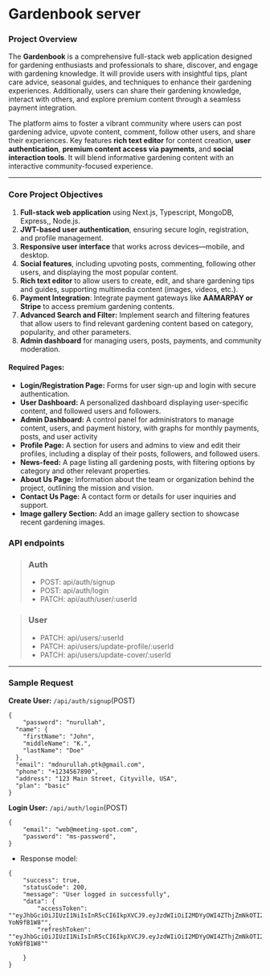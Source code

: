 # Gardenbook server

### **Project Overview**

The **Gardenbook** is a comprehensive full-stack web application designed for gardening enthusiasts and professionals to share, discover, and engage with gardening knowledge. It will provide users with insightful tips, plant care advice, seasonal guides, and techniques to enhance their gardening experiences. Additionally, users can share their gardening knowledge, interact with others, and explore premium content through a seamless payment integration.

The platform aims to foster a vibrant community where users can post gardening advice, upvote content, comment, follow other users, and share their experiences. Key features **rich text editor** for content creation, **user authentication**, **premium content access via payments**, and **social interaction tools**. It will blend informative gardening content with an interactive community-focused experience.

---

### **Core Project Objectives**

1. **Full-stack web application** using Next.js, Typescript, MongoDB, Express,, Node.js.
2. **JWT-based user authentication**, ensuring secure login, registration, and profile management.
3. **Responsive user interface** that works across devices—mobile, and desktop.
4. **Social features**, including upvoting posts, commenting, following other users, and displaying the most popular content.
5. **Rich text editor** to allow users to create, edit, and share gardening tips and guides, supporting multimedia content (images, videos, etc.).
6. **Payment Integration**: Integrate payment gateways like **AAMARPAY or Stripe** to access premium gardening contents.
7. **Advanced Search and Filter:** Implement search and filtering features that allow users to find relevant gardening content based on category, popularity, and other parameters.
8. **Admin dashboard** for managing users, posts, payments, and community moderation.

#### Required Pages:

- **Login/Registration Page:** Forms for user sign-up and login with secure authentication.
- **User Dashboard:** A personalized dashboard displaying user-specific content, and followed users and followers.
- **Admin Dashboard:** A control panel for administrators to manage content, users, and payment history, with graphs for monthly payments, posts, and user activity
- **Profile Page:** A section for users and admins to view and edit their profiles, including a display of their posts, followers, and followed users.
- **News-feed:** A page listing all gardening posts, with filtering options by category and other relevant properties.
- **About Us Page:** Information about the team or organization behind the project, outlining the mission and vision.
- **Contact Us Page:** A contact form or details for user inquiries and support.
- **Image gallery Section:** Add an image gallery section to showcase recent gardening images.

### **API endpoints**

> ### Auth
>
> - POST: api/auth/signup
> - POST: api/auth/login
> - PATCH: api/auth/user/:userId

> ### User
>
> - PATCH: api/users/:userId
> - PATCH: api/users/update-profile/:userId
> - PATCH: api/users/update-cover/:userId

---

### Sample Request

**Create User:**
`/api/auth/signup`(POST)

```
{
    "password": "nurullah",
  "name": {
    "firstName": "John",
    "middleName": "K.",
    "lastName": "Doe"
  },
  "email": "mdnurullah.ptk@gmail.com",
  "phone": "+1234567890",
  "address": "123 Main Street, Cityville, USA",
  "plan": "basic"
}

```

**Login User:**
`/api/auth/login`(POST)

```
{
    "email": "web@meeting-spot.com",
    "password": "ms-password",
}
```

- Response model:

```
{
    "success": true,
    "statusCode": 200,
    "message": "User logged in successfully",
    "data": {
        "accessToken": ""eyJhbGciOiJIUzI1NiIsInR5cCI6IkpXVCJ9.eyJzdWIiOiI2MDYyOWI4ZThjZmNkOTI2Mzg0YjZlNWUiLCJuYW1lIjoiUHJvZ3JhbW1pbmcgSGVyb3MiLCJlbWFpbCI6IndlYkBwcm9ncmFtbWluZy1oZXJvLmNvbSIsInBob25lIjoiMTIzNDU2Nzg5MCIsInJvbGUiOiJhZG1pbiIsImFkZHJlc3MiOiIxMjMgTWFpbiBTdHJlZXQsIENpdHksIENvdW50cnkiLCJpYXQiOjE2MjQ1MTY2MTksImV4cCI6MTYyNDUyMDYxOX0.kWrEphO6lE9P5tvzrNBwx0sNogNuXpdyG-YoN9fB1W8"",
        "refreshToken": ""eyJhbGciOiJIUzI1NiIsInR5cCI6IkpXVCJ9.eyJzdWIiOiI2MDYyOWI4ZThjZmNkOTI2Mzg0YjZlNWUiLCJuYW1lIjoiUHJvZ3JhbW1pbmcgSGVyb3MiLCJlbWFpbCI6IndlYkBwcm9ncmFtbWluZy1oZXJvLmNvbSIsInBob25lIjoiMTIzNDU2Nzg5MCIsInJvbGUiOiJhZG1pbiIsImFkZHJlc3MiOiIxMjMgTWFpbiBTdHJlZXQsIENpdHksIENvdW50cnkiLCJpYXQiOjE2MjQ1MTY2MTksImV4cCI6MTYyNDUyMDYxOX0.kWrEphO6lE9P5tvzrNBwx0sNogNuXpdyG-YoN9fB1W8""

    }
}
```
